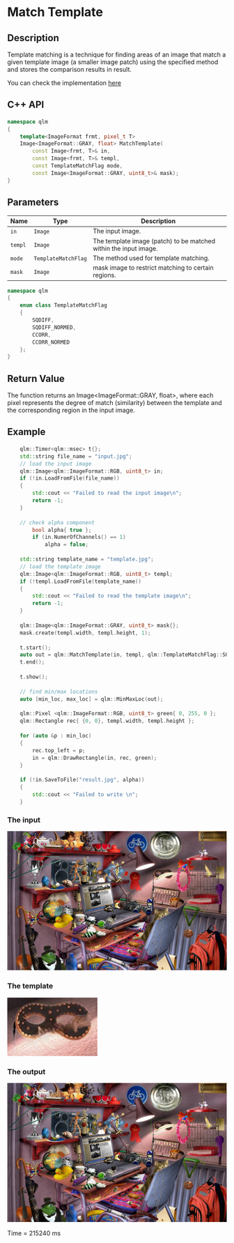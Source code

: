 # Match Template

## Description
Template matching is a technique for finding areas of an image that match 
a given template image (a smaller image patch) using the specified method 
and stores the comparison results in result.

You can check the implementation [here](../../../../source/MatchTemplate.cpp)
## C++ API
```c++
namespace qlm
{
	template<ImageFormat frmt, pixel_t T>
	Image<ImageFormat::GRAY, float> MatchTemplate(
		const Image<frmt, T>& in,
		const Image<frmt, T>& templ,
		const TemplateMatchFlag mode,
		const Image<ImageFormat::GRAY, uint8_t>& mask);
}
```



## Parameters

| Name    | Type                | Description                                                                                        |
|---------|---------------------|---------------------------------------------------------------------------------------------------|
| `in`    | `Image`             | The input image.                                                                                   |
| `templ` | `Image`             | The template image (patch) to be matched within the input image.                      |
| `mode`  | `TemplateMatchFlag` | The method used for template matching.  |
| `mask`  | `Image`             | mask image to restrict matching to certain regions.                           |


```c++
namespace qlm
{
	enum class TemplateMatchFlag
	{
		SQDIFF,
		SQDIFF_NORMED,
		CCORR,
		CCORR_NORMED
	};
}
```

## Return Value
The function returns an Image<ImageFormat::GRAY, float>, 
where each pixel represents the degree of match (similarity)
between the template and the corresponding region in the input image.


## Example

```c++
    qlm::Timer<qlm::msec> t{};
    std::string file_name = "input.jpg";
    // load the input image
    qlm::Image<qlm::ImageFormat::RGB, uint8_t> in;
    if (!in.LoadFromFile(file_name))
    {
        std::cout << "Failed to read the input image\n";
        return -1;
    }

    // check alpha component
        bool alpha{ true };
        if (in.NumerOfChannels() == 1)
            alpha = false;

    std::string template_name = "template.jpg";
    // load the template image
    qlm::Image<qlm::ImageFormat::RGB, uint8_t> templ;
    if (!templ.LoadFromFile(template_name))
    {
        std::cout << "Failed to read the template image\n";
        return -1;
    }

    qlm::Image<qlm::ImageFormat::GRAY, uint8_t> mask{};
    mask.create(templ.width, templ.height, 1);

    t.start();
    auto out = qlm::MatchTemplate(in, templ, qlm::TemplateMatchFlag::SQDIFF, mask);
    t.end();

    t.show();

    // find min/max locations
    auto [min_loc, max_loc] = qlm::MinMaxLoc(out);

    qlm::Pixel <qlm::ImageFormat::RGB, uint8_t> green{ 0, 255, 0 };
    qlm::Rectangle rec{ {0, 0}, templ.width, templ.height };

    for (auto &p : min_loc)
    {
        rec.top_left = p;
        in = qlm::DrawRectangle(in, rec, green);
    }

    if (!in.SaveToFile("result.jpg", alpha))
    {
        std::cout << "Failed to write \n";
    }
```

### The input
![Input Image](input.jpg)
### The template
![Input Image](template.jpg)
### The output
![Input Image](result.jpg)

Time = 215240 ms
